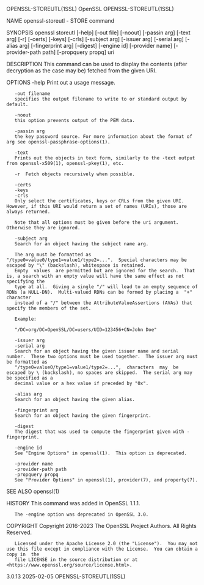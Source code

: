 OPENSSL-STOREUTL(1SSL)							    OpenSSL							OPENSSL-STOREUTL(1SSL)

NAME
       openssl-storeutl - STORE command

SYNOPSIS
       openssl storeutl [-help] [-out file] [-noout] [-passin arg] [-text arg] [-r] [-certs] [-keys] [-crls] [-subject arg] [-issuer arg] [-serial arg]
       [-alias arg] [-fingerprint arg] [-digest] [-engine id] [-provider name] [-provider-path path] [-propquery propq] uri

DESCRIPTION
       This command can be used to display the contents (after decryption as the case may be) fetched from the given URI.

OPTIONS
       -help
	   Print out a usage message.

       -out filename
	   specifies the output filename to write to or standard output by default.

       -noout
	   this option prevents output of the PEM data.

       -passin arg
	   the key password source. For more information about the format of arg see openssl-passphrase-options(1).

       -text
	   Prints out the objects in text form, similarly to the -text output from openssl-x509(1), openssl-pkey(1), etc.

       -r  Fetch objects recursively when possible.

       -certs
       -keys
       -crls
	   Only select the certificates, keys or CRLs from the given URI.  However, if this URI would return a set of names (URIs), those are always returned.

	   Note that all options must be given before the uri argument.	 Otherwise they are ignored.

       -subject arg
	   Search for an object having the subject name arg.

	   The arg must be formatted as "/type0=value0/type1=value1/type2=...".	 Special characters may be escaped by "\" (backslash), whitespace is retained.
	   Empty  values  are permitted but are ignored for the search.	 That is, a search with an empty value will have the same effect as not specifying the
	   type at all.	 Giving a single "/" will lead to an empty sequence of RDNs (a NULL-DN).  Multi-valued RDNs can be formed by placing a	"+"  character
	   instead of a "/" between the AttributeValueAssertions (AVAs) that specify the members of the set.

	   Example:

	   "/DC=org/DC=OpenSSL/DC=users/UID=123456+CN=John Doe"

       -issuer arg
       -serial arg
	   Search for an object having the given issuer name and serial number.	 These two options must be used together.  The issuer arg must be formatted as
	   "/type0=value0/type1=value1/type2=...",  characters	may  be escaped by \ (backslash), no spaces are skipped.  The serial arg may be specified as a
	   decimal value or a hex value if preceded by "0x".

       -alias arg
	   Search for an object having the given alias.

       -fingerprint arg
	   Search for an object having the given fingerprint.

       -digest
	   The digest that was used to compute the fingerprint given with -fingerprint.

       -engine id
	   See "Engine Options" in openssl(1).	This option is deprecated.

       -provider name
       -provider-path path
       -propquery propq
	   See "Provider Options" in openssl(1), provider(7), and property(7).

SEE ALSO
       openssl(1)

HISTORY
       This command was added in OpenSSL 1.1.1.

       The -engine option was deprecated in OpenSSL 3.0.

COPYRIGHT
       Copyright 2016-2023 The OpenSSL Project Authors. All Rights Reserved.

       Licensed under the Apache License 2.0 (the "License").  You may not use this file except in compliance with the License.	 You can obtain a copy in  the
       file LICENSE in the source distribution or at <https://www.openssl.org/source/license.html>.

3.0.13									  2025-02-05							OPENSSL-STOREUTL(1SSL)

